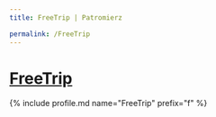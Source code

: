 ```yaml
---
title: FreeTrip | Patromierz

permalink: /FreeTrip
---
```


# [FreeTrip](https://patronite.pl/FreeTrip)

{% include profile.md name="FreeTrip" prefix="f" %}
